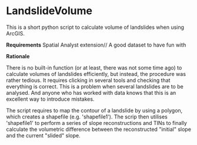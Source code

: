 # LandslideVolume

This is a short python script to calculate volume of landslides when using ArcGIS.

**Requirements**
Spatial Analyst extension//
A good dataset to have fun with

**Rationale**

There is no built-in function (or at least, there was not some time ago) to calculate volumes of landslides efficiently, but instead, the procedure was rather tedious. It requires clicking in several tools and checking that everything is correct. This is a problem when several landslides are to be analysed. And anyone who has worked with data knows that this is an excellent way to introduce mistakes.

The script requires to map the contour of a landslide by using a polygon, which creates a shapefile (e.g. 'shapefile1'). The scrip then utilises 'shapefile1' to perform a series of slope reconstructions and TINs to finally calculate the volumetric difference between the reconstructed "initial" slope and the current "slided" slope.
